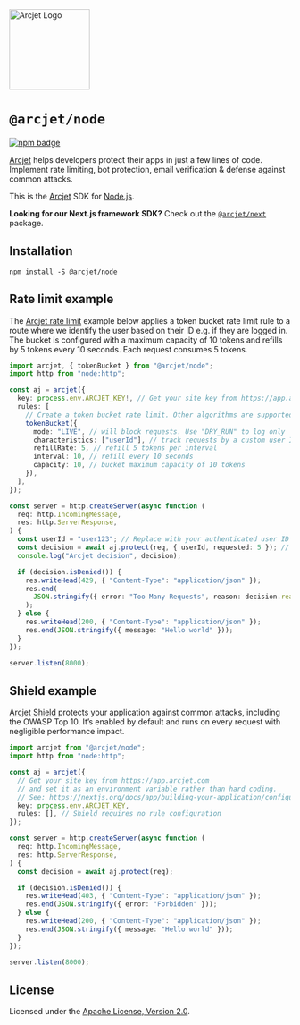 <a href="https://arcjet.com" target="_arcjet-home">
  <picture>
    <source media="(prefers-color-scheme: dark)" srcset="https://arcjet.com/arcjet-logo-dark-planet-arrival.svg">
    <img src="https://arcjet.com/arcjet-logo-light-planet-arrival.svg" alt="Arcjet Logo" height="144" width="auto">
  </picture>
</a>

# `@arcjet/node`

<p>
  <a href="https://www.npmjs.com/package/@arcjet/node">
    <picture>
      <source media="(prefers-color-scheme: dark)" srcset="https://img.shields.io/npm/v/%40arcjet%2Fnode?style=flat-square&label=%E2%9C%A6Aj&labelColor=000000&color=5C5866">
      <img alt="npm badge" src="https://img.shields.io/npm/v/%40arcjet%2Fnode?style=flat-square&label=%E2%9C%A6Aj&labelColor=ECE6F0&color=ECE6F0">
    </picture>
  </a>
</p>

[Arcjet][arcjet] helps developers protect their apps in just a few lines of
code. Implement rate limiting, bot protection, email verification & defense
against common attacks.

This is the [Arcjet][arcjet] SDK for [Node.js][node-js].

**Looking for our Next.js framework SDK?** Check out the
[`@arcjet/next`](https://www.npmjs.com/package/@arcjet/next) package.

## Installation

```shell
npm install -S @arcjet/node
```

## Rate limit example

The [Arcjet rate limit][rate-limit-concepts-docs] example below applies a token
bucket rate limit rule to a route where we identify the user based on their ID
e.g. if they are logged in. The bucket is configured with a maximum capacity of
10 tokens and refills by 5 tokens every 10 seconds. Each request consumes 5
tokens.

```ts
import arcjet, { tokenBucket } from "@arcjet/node";
import http from "node:http";

const aj = arcjet({
  key: process.env.ARCJET_KEY!, // Get your site key from https://app.arcjet.com
  rules: [
    // Create a token bucket rate limit. Other algorithms are supported.
    tokenBucket({
      mode: "LIVE", // will block requests. Use "DRY_RUN" to log only
      characteristics: ["userId"], // track requests by a custom user ID
      refillRate: 5, // refill 5 tokens per interval
      interval: 10, // refill every 10 seconds
      capacity: 10, // bucket maximum capacity of 10 tokens
    }),
  ],
});

const server = http.createServer(async function (
  req: http.IncomingMessage,
  res: http.ServerResponse,
) {
  const userId = "user123"; // Replace with your authenticated user ID
  const decision = await aj.protect(req, { userId, requested: 5 }); // Deduct 5 tokens from the bucket
  console.log("Arcjet decision", decision);

  if (decision.isDenied()) {
    res.writeHead(429, { "Content-Type": "application/json" });
    res.end(
      JSON.stringify({ error: "Too Many Requests", reason: decision.reason }),
    );
  } else {
    res.writeHead(200, { "Content-Type": "application/json" });
    res.end(JSON.stringify({ message: "Hello world" }));
  }
});

server.listen(8000);
```

## Shield example

[Arcjet Shield][shield-concepts-docs] protects your application against common
attacks, including the OWASP Top 10. It’s enabled by default and runs on every
request with negligible performance impact.

```ts
import arcjet from "@arcjet/node";
import http from "node:http";

const aj = arcjet({
  // Get your site key from https://app.arcjet.com
  // and set it as an environment variable rather than hard coding.
  // See: https://nextjs.org/docs/app/building-your-application/configuring/environment-variables
  key: process.env.ARCJET_KEY,
  rules: [], // Shield requires no rule configuration
});

const server = http.createServer(async function (
  req: http.IncomingMessage,
  res: http.ServerResponse,
) {
  const decision = await aj.protect(req);

  if (decision.isDenied()) {
    res.writeHead(403, { "Content-Type": "application/json" });
    res.end(JSON.stringify({ error: "Forbidden" }));
  } else {
    res.writeHead(200, { "Content-Type": "application/json" });
    res.end(JSON.stringify({ message: "Hello world" }));
  }
});

server.listen(8000);
```

## License

Licensed under the [Apache License, Version 2.0][apache-license].

[arcjet]: https://arcjet.com
[node-js]: https://nodejs.org/
[rate-limit-concepts-docs]: https://docs.arcjet.com/rate-limiting/concepts
[shield-concepts-docs]: https://docs.arcjet.com/shield/concepts
[apache-license]: http://www.apache.org/licenses/LICENSE-2.0
